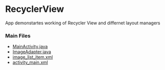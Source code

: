 # RecyclerView

App demonstartes working of Recycler View and differnet layout managers

### Main Files
- [MainActivity.java](https://github.com/AbhishekChd/RecyclerView/blob/master/app/src/main/java/com/example/abhishek/workingwithimages/MainActivity.java)
- [ImageAdapter.java](https://github.com/AbhishekChd/RecyclerView/blob/master/app/src/main/java/com/example/abhishek/workingwithimages/ImageAdapter.java)
- [image_list_item.xml](https://github.com/AbhishekChd/RecyclerView/blob/master/app/src/main/res/layout/image_list_item.xml)
- [activity_main.xml](https://github.com/AbhishekChd/RecyclerView/blob/master/app/src/main/res/layout/activity_main.xml)
